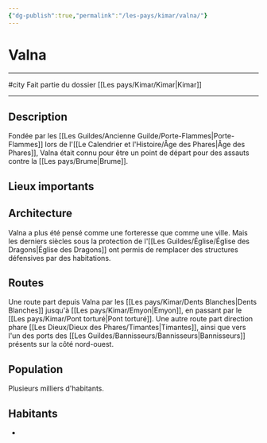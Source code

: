 ```yaml
---
{"dg-publish":true,"permalink":"/les-pays/kimar/valna/"}
---
```


# Valna
---
#city 
Fait partie du dossier [[Les pays/Kimar/Kimar\|Kimar]]

-------
## Description
Fondée par les [[Les Guildes/Ancienne Guilde/Porte-Flammes\|Porte-Flammes]] lors de l'[[Le Calendrier et l'Histoire/Âge des Phares\|Âge des Phares]], Valna était connu pour être un point de départ pour des assauts contre la [[Les pays/Brume\|Brume]].
## Lieux importants

## Architecture
Valna a plus été pensé comme une forteresse que comme une ville. Mais les derniers siècles sous la protection de l'[[Les Guildes/Église/Église des Dragons\|Église des Dragons]] ont permis de remplacer des structures défensives par des habitations.
## Routes
Une route part depuis Valna par les [[Les pays/Kimar/Dents Blanches\|Dents Blanches]] jusqu'à [[Les pays/Kimar/Emyon\|Emyon]], en passant par le [[Les pays/Kimar/Pont torturé\|Pont torturé]].
Une autre route part direction phare [[Les Dieux/Dieux des Phares/Timantes\|Timantes]], ainsi que vers l'un des ports des [[Les Guildes/Bannisseurs/Bannisseurs\|Bannisseurs]] présents sur la côté nord-ouest.
## Population
Plusieurs milliers d'habitants.
## Habitants
- 
